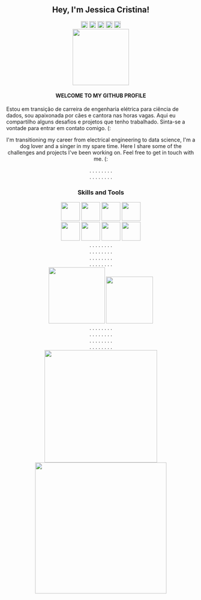
<h2 align="center"> Hey, I'm Jessica Cristina!  </h2>



<div align="center">
<img src="https://camo.githubusercontent.com/bc5f3be4f245950cb1dd7f09b268927d6c3ff5b9c6b2efbcdac825bf965346db/68747470733a2f2f696d672e69636f6e73382e636f6d2f666c75656e63792f33302f3030303030302f737461722e706e67" width="18px"/>
  <img src="https://camo.githubusercontent.com/bc5f3be4f245950cb1dd7f09b268927d6c3ff5b9c6b2efbcdac825bf965346db/68747470733a2f2f696d672e69636f6e73382e636f6d2f666c75656e63792f33302f3030303030302f737461722e706e67" width="18px"/>
  <img src="https://camo.githubusercontent.com/bc5f3be4f245950cb1dd7f09b268927d6c3ff5b9c6b2efbcdac825bf965346db/68747470733a2f2f696d672e69636f6e73382e636f6d2f666c75656e63792f33302f3030303030302f737461722e706e67" width="18px"/>
  <img src="https://camo.githubusercontent.com/bc5f3be4f245950cb1dd7f09b268927d6c3ff5b9c6b2efbcdac825bf965346db/68747470733a2f2f696d672e69636f6e73382e636f6d2f666c75656e63792f33302f3030303030302f737461722e706e67" width="18px"/>
  <img src="https://camo.githubusercontent.com/91888bea309b4131aea16da733c9e0643312daf3638ae4457349479318b3f7d4/68747470733a2f2f696d672e69636f6e73382e636f6d2f636f6c6f722f33302f3030303030302f737461722d2d76312e706e67" width="18px"/>
</div>

<div align="center">
<img src="https://camo.githubusercontent.com/a262d2f95fb54ab09d51fd5e42495db1ed38a6a16c767c5d945efffead279ed6/68747470733a2f2f6b6f6d617265762e636f6d2f67687076632f3f757365726e616d653d6f6d6f6c6f6c657679266c6162656c3d50726f66696c65253230766965776572733a26636f6c6f723d464537413136267374796c653d666f722d7468652d6261646765" width="150px"/>
</div>

<div align="center">
  <h4 aling="center">WELCOME TO MY GITHUB PROFILE</h4>
  
</div>  
 




<p1 align="center"> 
  Estou em transição de carreira de engenharia elétrica para ciência de dados, sou apaixonada por cães e cantora nas horas vagas. Aqui eu compartilho alguns desafios e projetos que tenho trabalhado. Sinta-se a vontade para entrar em contato comigo. (:

  I'm transitioning my career from electrical engineering to data science, I'm a dog lover and a singer in my spare time. Here I share some of the challenges and projects I've been working on. Feel free to get in touch with me. (:
</p1>


<div align="center">
<p1 aling="center"> .  </p1>
<p1 aling="center"> .  </p1>
<p1 aling="center"> .  </p1>
<p1 aling="center"> .  </p1>
<p1 aling="center"> .  </p1>
<p1 aling="center"> .  </p1>
<p1 aling="center"> .  </p1>
<p1 aling="center"> .  </p1>
</div>


<div align="center">
<p1 aling="center"> .  </p1>
<p1 aling="center"> .  </p1>
<p1 aling="center"> .  </p1>
<p1 aling="center"> .  </p1>
<p1 aling="center"> .  </p1>
<p1 aling="center"> .  </p1>
<p1 aling="center"> .  </p1>
<p1 aling="center"> .  </p1>
</div>
<h3 align="center"> 
  Skills and Tools
</h3>

<div align="center">
<img src="https://camo.githubusercontent.com/8189e5e3e5c0848ed6d22ea591e0cf962323ec716135617e1a3e25aae9cfe71d/68747470733a2f2f74656368737461636b2d67656e657261746f722e76657263656c2e6170702f707974686f6e2d69636f6e2e737667" width="50px"/>
<img src="https://camo.githubusercontent.com/d2e764d63294c27eff3598ae3a0df5884b4efcabbdbbd200e51472cddf4a3f03/68747470733a2f2f74656368737461636b2d67656e657261746f722e76657263656c2e6170702f6a732d69636f6e2e737667" width="50px"/>
<img src="https://camo.githubusercontent.com/d536b9cc0c533324368535ece721f5424f28eae3ec0e6f3847408948ecacfce6/68747470733a2f2f63646e2e6a7364656c6976722e6e65742f67682f64657669636f6e732f64657669636f6e2f69636f6e732f706f737467726573716c2f706f737467726573716c2d6f726967696e616c2e737667" width="50px"/>
<img src="https://camo.githubusercontent.com/2647069272b59f9d1b052ed2008730ad9c83514b5fd80bafde9e3385173cdebe/68747470733a2f2f63646e2e6a7364656c6976722e6e65742f67682f64657669636f6e732f64657669636f6e2f69636f6e732f73716c6974652f73716c6974652d6f726967696e616c2e737667" width="50px"/>
</div>

<div align="center">
<img src="https://camo.githubusercontent.com/b3578157355b1ac74d38d0f89d1022095ba7f7a988db091cef0fa4a62685e87e/68747470733a2f2f74656368737461636b2d67656e657261746f722e76657263656c2e6170702f6d7973716c2d69636f6e2e737667" width="50px"/>
<img src="https://camo.githubusercontent.com/fb82c3b39c13524bf7bd5e88e39354b3b9d74ea75608e97b29f39e7b5aa72410/68747470733a2f2f74656368737461636b2d67656e657261746f722e76657263656c2e6170702f6769746875622d69636f6e2e737667" width="50px"/>
<img src="https://camo.githubusercontent.com/dc9e7e657b4cd5ba7d819d1a9ce61434bd0ddbb94287d7476b186bd783b62279/68747470733a2f2f63646e2e6a7364656c6976722e6e65742f67682f64657669636f6e732f64657669636f6e2f69636f6e732f6769742f6769742d6f726967696e616c2e737667" width="50px"/>
<img src="https://camo.githubusercontent.com/8f4c22a8b3680fff16197bdd70dd15612ad858992f1a15b77ee0b625df9c941c/68747470733a2f2f63646e2e6a7364656c6976722e6e65742f67682f64657669636f6e732f64657669636f6e2f69636f6e732f6a7570797465722f6a7570797465722d6f726967696e616c2e737667" width=50px"/>
</div>





<div align="center">
<p1 aling="center"> .  </p1>
<p1 aling="center"> .  </p1>
<p1 aling="center"> .  </p1>
<p1 aling="center"> .  </p1>
<p1 aling="center"> .  </p1>
<p1 aling="center"> .  </p1>
<p1 aling="center"> .  </p1>
<p1 aling="center"> .  </p1>
</div>

<div align="center">
<p1 aling="center"> .  </p1>
<p1 aling="center"> .  </p1>
<p1 aling="center"> .  </p1>
<p1 aling="center"> .  </p1>
<p1 aling="center"> .  </p1>
<p1 aling="center"> .  </p1>
<p1 aling="center"> .  </p1>
<p1 aling="center"> .  </p1>
</div>

<div align="center">
<p1 aling="center"> .  </p1>
<p1 aling="center"> .  </p1>
<p1 aling="center"> .  </p1>
<p1 aling="center"> .  </p1>
<p1 aling="center"> .  </p1>
<p1 aling="center"> .  </p1>
<p1 aling="center"> .  </p1>
<p1 aling="center"> .  </p1>
</div>

<div align="center">
<p1 aling="center"> .  </p1>
<p1 aling="center"> .  </p1>
<p1 aling="center"> .  </p1>
<p1 aling="center"> .  </p1>
<p1 aling="center"> .  </p1>
<p1 aling="center"> .  </p1>
<p1 aling="center"> .  </p1>
<p1 aling="center"> .  </p1>
</div>
<div align="center">
  <img src=https://github.com/jessicacristinams/jessicacristinams/assets/109877484/b9e567ae-9d38-43d6-94d0-9909f997c786 width="150px"//>
  <img src=https://media4.giphy.com/media/tqfS3mgQU28ko/200.webp?cid=ecf05e47jp2btft5mymo1f0e5ct5d4k2qejbcxezvn38rqeb&ep=v1_gifs_search&rid=200.webp&ct=g width="125px"//>
</div>





<div align="center">
<p1 aling="center"> .  </p1>
<p1 aling="center"> .  </p1>
<p1 aling="center"> .  </p1>
<p1 aling="center"> .  </p1>
<p1 aling="center"> .  </p1>
<p1 aling="center"> .  </p1>
<p1 aling="center"> .  </p1>
<p1 aling="center"> .  </p1>
</div>

<div align="center">
<p1 aling="center"> .  </p1>
<p1 aling="center"> .  </p1>
<p1 aling="center"> .  </p1>
<p1 aling="center"> .  </p1>
<p1 aling="center"> .  </p1>
<p1 aling="center"> .  </p1>
<p1 aling="center"> .  </p1>
<p1 aling="center"> .  </p1>
</div>

<div align="center">
<p1 aling="center"> .  </p1>
<p1 aling="center"> .  </p1>
<p1 aling="center"> .  </p1>
<p1 aling="center"> .  </p1>
<p1 aling="center"> .  </p1>
<p1 aling="center"> .  </p1>
<p1 aling="center"> .  </p1>
<p1 aling="center"> .  </p1>
</div>

<div align="center">
<p1 aling="center"> .  </p1>
<p1 aling="center"> .  </p1>
<p1 aling="center"> .  </p1>
<p1 aling="center"> .  </p1>
<p1 aling="center"> .  </p1>
<p1 aling="center"> .  </p1>
<p1 aling="center"> .  </p1>
<p1 aling="center"> .  </p1>
</div>

<div align="center">
<img src=https://github.com/jessicacristinams/jessicacristinams/assets/109877484/bca46c11-8514-4b22-a11c-a02052ac17d4 width="300px" />
<img src=https://github.com/jessicacristinams/jessicacristinams/assets/109877484/938f05ec-df10-4f7f-8294-a72875f81dd7 width="350px" />
</div>







